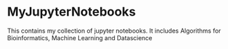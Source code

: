 # MyJupyterNotebooks
This contains my collection of jupyter notebooks. It includes Algorithms for Bioinformatics, Machine Learning and Datascience
